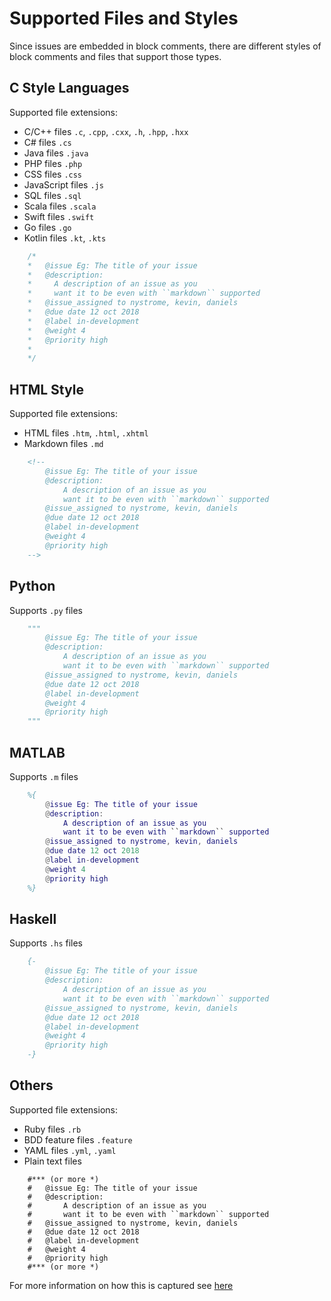 # Supported Files and Styles

Since issues are embedded in block comments, there are different styles of block comments and files that support those types.

## C Style Languages

Supported file extensions:

* C/C++ files `.c`, `.cpp`, `.cxx`, `.h`, `.hpp`, `.hxx`
* C# files `.cs`
* Java files `.java`
* PHP files `.php`
* CSS files `.css`
* JavaScript files `.js`
* SQL files `.sql`
* Scala files `.scala`
* Swift files `.swift`
* Go files `.go`
* Kotlin files `.kt`, `.kts`


```c
    /*
    *   @issue Eg: The title of your issue
    *   @description:
    *     A description of an issue as you
    *     want it to be even with ``markdown`` supported
    *   @issue_assigned to nystrome, kevin, daniels
    *   @due date 12 oct 2018
    *   @label in-development
    *   @weight 4
    *   @priority high
    *
    */
```

## HTML Style

Supported file extensions:

* HTML files `.htm`, `.html`, `.xhtml`
* Markdown files `.md`

```html
    <!--
        @issue Eg: The title of your issue
        @description:
            A description of an issue as you
            want it to be even with ``markdown`` supported
        @issue_assigned to nystrome, kevin, daniels
        @due date 12 oct 2018
        @label in-development
        @weight 4
        @priority high
    -->
```

## Python

Supports `.py` files

```python
    """
        @issue Eg: The title of your issue
        @description:
            A description of an issue as you
            want it to be even with ``markdown`` supported
        @issue_assigned to nystrome, kevin, daniels
        @due date 12 oct 2018
        @label in-development
        @weight 4
        @priority high
    """
```

## MATLAB

Supports `.m` files

```matlab
    %{
        @issue Eg: The title of your issue
        @description:
            A description of an issue as you
            want it to be even with ``markdown`` supported
        @issue_assigned to nystrome, kevin, daniels
        @due date 12 oct 2018
        @label in-development
        @weight 4
        @priority high
    %}
```


## Haskell

Supports `.hs` files

```haskell
    {-
        @issue Eg: The title of your issue
        @description:
            A description of an issue as you
            want it to be even with ``markdown`` supported
        @issue_assigned to nystrome, kevin, daniels
        @due date 12 oct 2018
        @label in-development
        @weight 4
        @priority high
    -}
```

## Others

Supported file extensions:

* Ruby files `.rb`
* BDD feature files `.feature`
* YAML files `.yml`, `.yaml`
* Plain text files

```
    #*** (or more *)
    #   @issue Eg: The title of your issue
    #   @description:
    #       A description of an issue as you
    #       want it to be even with ``markdown`` supported
    #   @issue_assigned to nystrome, kevin, daniels
    #   @due date 12 oct 2018
    #   @label in-development
    #   @weight 4
    #   @priority high
    #*** (or more *)
```

For more information on how this is captured see [here](sciit/regex.py)